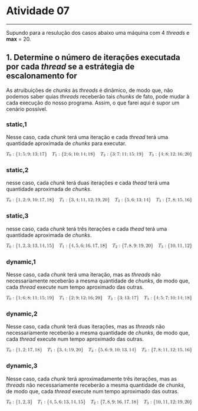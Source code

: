 # Atividade 07
---
Supundo para a resulução dos casos abaixo uma máquina com 4 _threads_ e __max__ = 20.

## 1. Determine o número de iterações executada por cada _thread_ se a estrátegia de escalonamento for

As atruibuições de _chunks_ às _threads_ é dinâmico, de modo que, não podemos saber quias _threads_ receberão tais _chunks_ de fato, pode mudar à cada execução do nosso programa. Assim, o que farei aqui é supor um cenário possível.

### static,1
Nesse caso, cada _chunk_ terá uma iteração e cada _thread_ terá uma quantidade aproxímada de _chunks_ para executar.

![imagem contendo a formula do conjunto de _chunks_ que cada threads receberá](s1.png)

### static,2

nesse caso, cada _chunk_ terá duas iterações e cada _thead_ terá uma quantidade aproximada de _chunks_.

![imagem contendo a formula do conjunto de _chunks_ que cada threads receberá](s2.png)

### static,3

nesse caso, cada _chunk_ terá três iterações e cada _thead_ terá uma quantidade aproximada de _chunks_.

![imagem contendo a formula do conjunto de _chunks_ que cada threads receberá](s3.png)


### dynamic,1

Nesse caso, cada _chunk_ terá uma iteração, mas as _threads_ não necessariamente receberão a mesma quantidade de _chunks_, de modo que, cada _thread_ execute num tempo aproximado das outras.

![imagem contendo a formula do conjunto de _chunks_ que cada threads receberá](d1.png)

### dynamic,2

Nesse caso, cada _chunk_ terá duas iterações, mas as _threads_ não necessariamente receberão a mesma quantidade de _chunks_, de modo que, cada _thread_ execute num tempo aproximado das outras.

![imagem contendo a formula do conjunto de _chunks_ que cada threads receberá](d2.png)

### dynamic,3

Nesse caso, cada _chunk_ terá aproximadamente três iterações, mas as _threads_ não necessariamente receberão a mesma quantidade de _chunks_, de modo que, cada _thread_ execute num tempo aproximado das outras.

![imagem contendo a formula do conjunto de _chunks_ que cada threads receberá](d3.png)